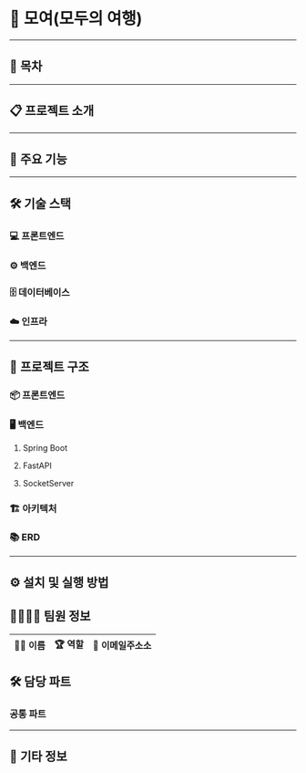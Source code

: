 # 🎨 모여(모두의 여행)



---

## 📑 목차


---

## 📋 프로젝트 소개


---

## 🚀 주요 기능


---

## 🛠️ 기술 스택

### 💻 프론트엔드


### ⚙️ 백엔드


### 🗄️ 데이터베이스


### ☁️ 인프라

---

## 📂 프로젝트 구조

### 📦 프론트엔드


### 🖥️ 백엔드
1. Spring Boot
2. FastAPI

3. SocketServer

### 🏗️ 아키텍처


### 📚 ERD


---

## ⚙️ 설치 및 실행 방법


## 👨‍👩‍👧‍👦 팀원 정보

| 🧑‍💻 **이름**    | 🏆 **역할**        | 🚀 **이메일주소소**        |
|:----------------:|:-----------------:|:-----------------------:|


## 🛠 담당 파트


### 공통 파트


---

## 📌 기타 정보
